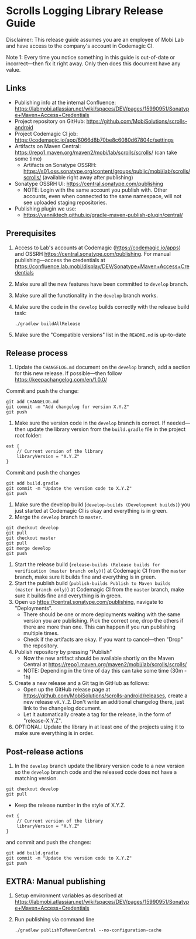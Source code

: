 # Scrolls Logging Library Release Guide

Disclaimer: This release guide assumes you are an employee of Mobi Lab and have access to the company's account in Codemagic CI.

Note 1: Every time you notice something in this guide is out-of-date or incorrect—then fix it right away. Only then does this document have any value.

## Links

- Publishing info at the internal Confluence: https://labmobi.atlassian.net/wiki/spaces/DEV/pages/15990951/Sonatype+Maven+Access+Credentials
- Project repository on GitHub: https://github.com/MobiSolutions/scrolls-android
- Project Codemagic CI job: https://codemagic.io/app/6066d8b70be8c6080d67804c/settings
- Artifacts on Maven Central: https://repo1.maven.org/maven2/mobi/lab/scrolls/scrolls/ (can take some time)
  - Artifacts on Sonatype OSSRH: https://s01.oss.sonatype.org/content/groups/public/mobi/lab/scrolls/scrolls/ (available right away after publishing)
- Sonatype OSSRH UI: https://central.sonatype.com/publishing
  - NOTE: Login with the same account you publish with. Other accounts, even when connected to the same namespace, will not see uploaded staging repositories.
- Publishing plugin we use:
  - https://vanniktech.github.io/gradle-maven-publish-plugin/central/

## Prerequisites

1. Access to Lab's accounts at Codemagic (https://codemagic.io/apps) and OSSRH https://central.sonatype.com/publishing. For manual publishing—access the credentials at https://confluence.lab.mobi/display/DEV/Sonatype+Maven+Access+Credentials

2. Make sure all the new features have been committed to `develop` branch.

3. Make sure all the functionality in the `develop` branch works.

4. Make sure the code in the `develop` builds correctly with the release build task:

   ```
   ./gradlew buildAllRelease
   ```

5. Make sure the "Compatible versions" list in the `README.md` is up-to-date

## Release process

1. Update the `CHANGELOG.md` document on the `develop` branch, add a section for this new release. If possible—then follow https://keepachangelog.com/en/1.0.0/

Commit and push the change:

```
git add CHANGELOG.md
git commit -m "Add changelog for version X.Y.Z"
git push
```

1. Make sure the version code in the `develop` branch is correct. If needed—then update the library version from the `build.gradle` file in the project root folder:

```
ext {
    // Current version of the library
    libraryVersion = "X.Y.Z"
}
```

Commit and push the changes

```
git add build.gradle
git commit -m "Update the version code to X.Y.Z"
git push
```

1. Make sure the develop build (`develop-builds (Development builds)`) you just started at Codemagic CI is okay and everything is in green.
2. Merge the `develop` branch to `master`.

```
git checkout develop
git pull
git checkout master
git pull
git merge develop
git push
```

1. Start the release build (`release-builds (Release builds for verification (master branch only))`) at Codemagic CI from the `master` branch, make sure it builds fine and everything is in green.
2. Start the publish build (`publish-builds Publish to Maven builds (master branch only)`) at Codemagic CI from the `master` branch, make sure it builds fine and everything is in green.
3. Open up https://central.sonatype.com/publishing, navigate to "Deployments".
   - There should be one or more deployments waiting with the same version you are publishing. Pick the correct one, drop the others if there are more than one. This can happen if you run publishing multiple times.
   - Check if the artifacts are okay. If you want to cancel—then "Drop" the repository.
4. Publish repository by pressing "Publish"
   - Now the new artifact should be available shortly on the Maven Central at https://repo1.maven.org/maven2/mobi/lab/scrolls/scrolls/
   - NOTE: Depending in the time of day this can take some time (30m - 1h)
5. Create a new release and a Git tag in GitHub as follows:
   - Open up the GitHub release page at https://github.com/MobiSolutions/scrolls-android/releases, create a new release `vX.Y.Z`. Don't write an additional changelog there, just link to the changelog document.
   - Let it automatically create a tag for the release, in the form of "release-X.Y.Z".
6. OPTIONAL: Update the library in at least one of the projects using it to make sure everything is in order.

## Post-release actions

1. In the `develop` branch update the library version code to a new version so the `develop` branch code and the released code does not have a matching version.

```
git checkout develop 
git pull 
```

- Keep the release number in the style of X.Y.Z.

```
ext {
    // Current version of the library
    libraryVersion = "X.Y.Z"
}
```

and commit and push the changes:

```
git add build.gradle
git commit -m "Update the version code to X.Y.Z"
git push
```

## EXTRA: Manual publishing

1. Setup environment variables as described at https://labmobi.atlassian.net/wiki/spaces/DEV/pages/15990951/Sonatype+Maven+Access+Credentials

2. Run publishing via command line

   ```
   ./gradlew publishToMavenCentral --no-configuration-cache
   ```
